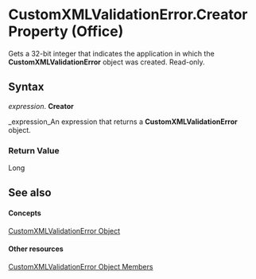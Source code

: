 
# CustomXMLValidationError.Creator Property (Office)

Gets a 32-bit integer that indicates the application in which the  **CustomXMLValidationError** object was created. Read-only.


## Syntax

 _expression_. **Creator**

 _expression_An expression that returns a  **CustomXMLValidationError** object.


### Return Value

Long


## See also


#### Concepts


 [CustomXMLValidationError Object](7f7ced9a-0878-9287-fe66-a7f0ffdc45b6.md)
#### Other resources


 [CustomXMLValidationError Object Members](b84777a9-ffea-f6e2-022e-aaeabfac49e0.md)

